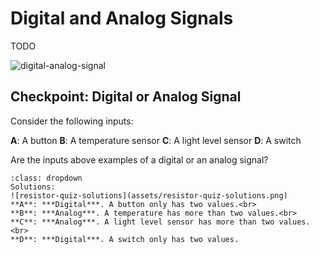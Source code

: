 # Digital and Analog Signals

TODO

![digital-analog-signal](assets/digital-analog-signal.png)

## Checkpoint: Digital or Analog Signal

Consider the following inputs:

**A**: A button
**B**: A temperature sensor
**C**: A light level sensor
**D**: A switch

Are the inputs above examples of a digital or an analog signal?

```{admonition} Click here to reveal the solutions.
:class: dropdown
Solutions:
![resistor-quiz-solutions](assets/resistor-quiz-solutions.png)
**A**: ***Digital***. A button only has two values.<br>
**B**: ***Analog***. A temperature has more than two values.<br>
**C**: ***Analog***. A light level sensor has more than two values.<br>
**D**: ***Digital***. A switch only has two values.
```

